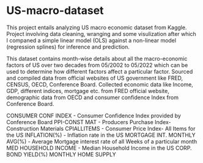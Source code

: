 # US-macro-dataset
This project entails analyzing US macro economic dataset from Kaggle. Project involving data cleaning, wranging and some visulization after which I companed a simple linear model (OLS) against a non-linear model (regression splines) for inference and prediction.

This dataset contains month-wise details about all the macro-economic factors of US over two decades from 05/2002 to 05/2022 which can be used to determine how different factors affect a particular factor.
Sourced and compiled data from official websites of US government like FRED, CENSUS, OECD, Conference Board.
Collected economic data like Income, GDP, different indices, mortgage etc. from FRED official website, demographic data from OECD and consumer confidence Index from Conference Board.

CONSUMER CONF INDEX - Consumer Confidence Index provided by Conference Board
PPI-CONST MAT  - Producers Purchase Index- Construction Materials
CPIALLITEMS - Consumer Price Index- All Items for the US
INFLATION(%) - Inflation rate in the US
MORTGAGE INT. MONTHLY AVG(%) - Average Mortgage interest rate of all Weeks of a particular month
MED HOUSEHOLD INCOME - Median Household Income in the US
CORP. BOND YIELD(%) 
MONTHLY HOME SUPPLY
